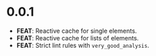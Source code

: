 # 0.0.1

- **FEAT**: Reactive cache for single elements.
- **FEAT**: Reactive cache for lists of elements.
- **FEAT**: Strict lint rules with `very_good_analysis`.
